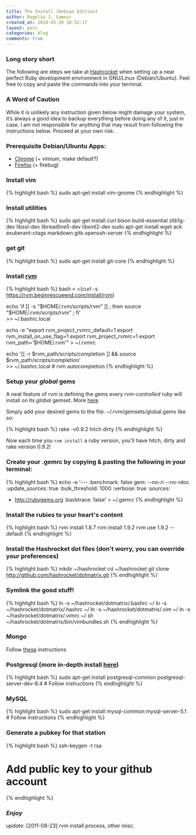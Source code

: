 ```yaml
---
title: The Install (Debian Edition)
author: Rogelio J. Samour
created_at: 2010-05-20 10:51:17
layout: post
categories: blog
comments: true
---
```

### Long story short

The following are steps we take at [Hashrocket](http://hashrocket.com) when setting up a near perfect Ruby development environment in GNU/Linux (Debian/Ubuntu). Feel free to copy and paste the commands into your terminal.

### A Word of Caution

While it is unlikely any instruction given below  might damage your system, it’s always a good idea to backup everything before doing any of it, just in case. I am not responsible for anything that may result from following the instructions below. Proceed at your own risk.

### Prerequisite Debian/Ubuntu Apps:

- [Chrome](http://www.google.com/chrome) (+ vimium, make default?)
- [Firefox](http://www.getfirefox.com) (+ firebug)

### Install vim

{% highlight bash %}
sudo apt-get install vim-gnome
{% endhighlight %}

### Install utilities

{% highlight bash %}
sudo apt-get install curl bison build-essential zlib1g-dev libssl-dev libreadline5-dev libxml2-dev
sudo apt-get install wget ack exuberant-ctags markdown gitk openssh-server
{% endhighlight %}

### get git

{% highlight bash %}
sudo apt-get install git-core
{% endhighlight %}

### Install [rvm](http://rvm.beginrescueend.com/rvm/install/)

{% highlight bash %}
bash < <(curl -s https://rvm.beginrescueend.com/install/rvm)

echo 'if [[ -s "$HOME/.rvm/scripts/rvm" ]] ; then source "$HOME/.rvm/scripts/rvm" ; fi' \
       >> ~/.bashrc.local

echo -e "export rvm_project_rvmrc_default=1
export rvm_install_on_use_flag=1
export rvm_project_rvmrc=1
export rvm_path='$HOME/.rvm'" > ~/.rvmrc

echo '[[ -r $rvm_path/scripts/completion ]] && source $rvm_path/scripts/completion' \
       >> ~/.bashrc.local # rvm autocompletion
{% endhighlight %}

### Setup your _global_ gems

A neat feature of rvm is defining the gems every _rvm-controlled_ ruby will install on its _global_ gemset. More [here](http://blog.therubymug.com/blog/2010/09/23/going-global-with-rvm-gemsets.html)

Simply add your desired gems to the file: ~/.rvm/gemsets/global.gems like so:

{% highlight bash %}
rake -v0.9.2
hitch
dirty
{% endhighlight %}

*Now* each time you `rvm install` a ruby version, you'll have hitch, dirty and rake version 0.9.2!

### Create your .gemrc by copying & pasting the following in your terminal:

{% highlight bash %}
echo -e '---
:benchmark: false
gem: --no-ri --no-rdoc
:update_sources: true
:bulk_threshold: 1000
:verbose: true
:sources:
- http://rubygems.org
:backtrace: false' > ~/.gemrc
{% endhighlight %}

### Install the rubies to your heart's content

{% highlight bash %}
rvm install 1.8.7
rvm install 1.9.2
rvm use 1.9.2 --default
{% endhighlight %}

### Install the Hashrocket dot files (don't worry, you can override your preferences)

{% highlight bash %}
mkdir ~/hashrocket
cd ~/hashrocket
git clone http://github.com/hashrocket/dotmatrix.git
{% endhighlight %}

### Symlink the good stuff!

{% highlight bash %}
ln -s ~/hashrocket/dotmatrix/.bashrc ~/
ln -s ~/hashrocket/dotmatrix/.hashrc ~/
ln -s ~/hashrocket/dotmatrix/.vim ~/
ln -s ~/hashrocket/dotmatrix/.vimrc ~/
sh ~/hashrocket/dotmatrix/bin/vimbundles.sh
{% endhighlight %}

### Mongo

Follow [these](http://www.mongodb.org/display/DOCS/Ubuntu+and+Debian+packages) instructions

### Postgresql (more in-depth install [here](http://blog.videntity.com/?p=523))

{% highlight bash %}
sudo apt-get install postgresql-common postgresql-server-dev-8.4 # Follow instructions
{% endhighlight %}

### MySQL

{% highlight bash %}
sudo apt-get install mysql-common mysql-server-5.1 # Follow instructions
{% endhighlight %}

### Generate a pubkey for that station

{% highlight bash %}
ssh-keygen -t rsa
# Add public key to your github account
{% endhighlight %}

### _Enjoy_

*update*: [2011-08-23] rvm install process, other misc.
